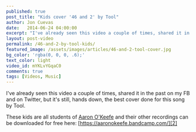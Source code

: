 ```yaml
---
published: true
post_title: "Kids cover '46 and 2' by Tool"
author: Jon Cuevas
date:   2014-06-24 04:00:00
excerpt: "I've already seen this video a couple of times, shared it in the past on my FB and on Twitter, but it's still, hands down, the best cover done for this song by Tool."
layout: post-video
permalink: /46-and-2-by-tool-kids/
featured_image: /assets/images/articles/46-and-2-tool-cover.jpg
bg_color: 'rgba(0, 0, 0, .6);'
text_color: light
video_id: mYKLvYGqaC0
comments: true
tags: [Videos, Music]
---
```

<p class="lead">I've already seen this video a couple of times, shared it in the past on my FB and on Twitter, but it's still, hands down, the best cover done for this song by Tool.</p>

These kids are all students of [Aaron O'Keefe][1] and their other recordings can be downloaded for free here: [https://aaronokeefe.bandcamp.com/][2]

[1]: http://aaronokeefe.com/
[2]: https://aaronokeefe.bandcamp.com/

